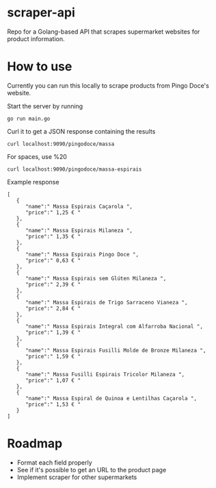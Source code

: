 # scraper-api
Repo for a Golang-based API that scrapes supermarket websites for product information.

# How to use
Currently you can run this locally to scrape products from Pingo Doce's website.

Start the server by running
```shell
go run main.go
```

Curl it to get a JSON response containing the results
```shell
curl localhost:9090/pingodoce/massa
```

For spaces, use %20
```shell
curl localhost:9090/pingodoce/massa-espirais
```

Example response
```shell
[
   {
      "name":" Massa Espirais Caçarola ",
      "price":" 1,25 € "
   },
   {
      "name":" Massa Espirais Milaneza ",
      "price":" 1,35 € "
   },
   {
      "name":" Massa Espirais Pingo Doce ",
      "price":" 0,63 € "
   },
   {
      "name":" Massa Espirais sem Glúten Milaneza ",
      "price":" 2,39 € "
   },
   {
      "name":" Massa Espirais de Trigo Sarraceno Vianeza ",
      "price":" 2,84 € "
   },
   {
      "name":" Massa Espirais Integral com Alfarroba Nacional ",
      "price":" 1,39 € "
   },
   {
      "name":" Massa Espirais Fusilli Molde de Bronze Milaneza ",
      "price":" 1,59 € "
   },
   {
      "name":" Massa Fusilli Espirais Tricolor Milaneza ",
      "price":" 1,07 € "
   },
   {
      "name":" Massa Espiral de Quinoa e Lentilhas Caçarola ",
      "price":" 1,53 € "
   }
]
```

# Roadmap
* Format each field properly
* See if it's possible to get an URL to the product page
* Implement scraper for other supermarkets

